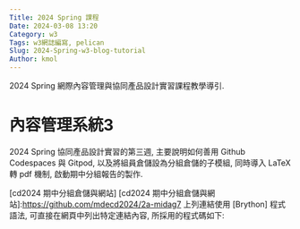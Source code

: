 ```yaml
---
Title: 2024 Spring 課程
Date: 2024-03-08 13:20
Category: w3
Tags: w3網誌編寫, pelican
Slug: 2024-Spring-w3-blog-tutorial
Author: kmol
---
```


2024 Spring 網際內容管理與協同產品設計實習課程教學導引.

<!-- PELICAN_END_SUMMARY -->

# 內容管理系統3
2024 Spring 協同產品設計實習的第三週, 主要說明如何善用 Github Codespaces 與 Gitpod, 以及將組員倉儲設為分組倉儲的子模組, 同時導入 LaTeX 轉 pdf 機制, 啟動期中分組報告的製作.

[cd2024 期中分組倉儲與網站]
[cd2024 期中分組倉儲與網站]:https://github.com/mdecd2024/2a-midag7
上列連結使用 [Brython] 程式語法, 可直接在網頁中列出特定連結內容, 所採用的程式碼如下: